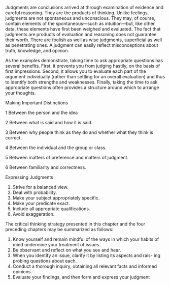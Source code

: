 Judgments are conclusions arrived at through examination of evidence and careful reasoning. They are the products of thinking. Unlike feelings, judgments are not spontaneous and unconscious. They may, of course, contain elements of the spontaneous—such as intuition—but, like other data, these elements have first been weighed and evaluated. The fact that judgments are products of evaluation and reasoning does not guarantee their worth. There are foolish as well as wise judgments, superficial as well as penetrating ones. A judgment can easily reflect misconceptions about truth, knowledge, and opinion.



As the examples demonstrate, taking time to ask appropriate questions has several benefits. First, it prevents you from judging hastily, on the basis of first impressions. Second, it allows you to evaluate each part of the argument individually (rather than settling for an overall evaluation) and thus to identify both strengths and weaknesses. Finally, taking the time to ask appropriate questions often provides a structure around which to arrange your thoughts. 



Making Important Distinctions

1 Between the person and the idea 

2 Between what is said and how it is said. 

3 Between why people think as they do and whether what they think is correct. 

4 Between the individual and the group or class.

5 Between matters of preference and matters of judgment. 

6 Between familiarity and correctness. 



Expressing Judgments 

1. Strive for a balanced view. 
2. Deal with probability. 
3. Make your subject appropriately specific. 
4. Make your predicate exact. 
5. Include all appropriate qualifications. 
6. Avoid exaggeration.



The critical thinking strategy presented in this chapter and the four preceding chapters may be summarized as follows: 

1. Know yourself and remain mindful of the ways in which your habits of mind undermine your treatment of issues. 
2. Be observant and reflect on what you see and hear. 
3. When you identify an issue, clarify it by listing its aspects and rais- ing probing questions about each. 
4. Conduct a thorough inquiry, obtaining all relevant facts and informed opinions. 
5. Evaluate your findings, and then form and express your judgment 